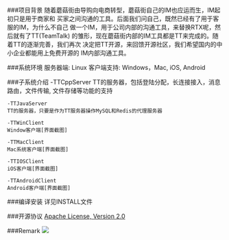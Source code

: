 ###项目背景
	随着蘑菇街由导购向电商转型，蘑菇街自己的IM也应运而生，IM起初只是用于商家和
	买家之间沟通的工具。后面我们问自己，既然已经有了用于客服的IM，为什么不自己
	做一个IM，用于公司内部的沟通工具，来替换RTX呢，然后就有了TT(TeamTalk)
	的雏形，现在蘑菇街内部的IM工具都是TT来完成的。随着TT的逐渐完善，我们再次
	决定把TT开源，来回馈开源社区，我们希望国内的中小企业都能用上免费开源的
	IM内部沟通工具。

###系统环境
	服务器端: Linux
	客户端支持: Windows，Mac, iOS, Android

###子系统介绍
	-TTCppServer
	TT的服务器，包括登陆分配，长连接接入，消息路由，文件传输, 
	文件存储等功能的支持	
	
	-TTJavaServer
	TT的服务器，只要是作为TT服务器操作MySQL和Redis的代理服务器
	
	-TTWinClient
	Window客户端[界面截图]
	
	-TTMacClient
	Mac系统客户端[界面截图]
	
	-TTIOSClient
	iOS客户端[界面截图]
	
	-TTAndroidClient
	Android客户端[界面截图]
	
###编译安装
	详见INSTALL文件
	
###开源协议
[Apache License, Version 2.0](http://www.apache.org/licenses/LICENSE-2.0.html) 

###Remark
![](https://raw.githubusercontent.com/mogutt/TTiOSClient/develop/pic/we-need-you.png)
